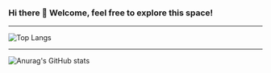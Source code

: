 <!--Customizing Profile - God Level!-->

<!--First Greeting-->
### Hi there 👋 Welcome, feel free to explore this space!

---
<!--
**yioshisancen/yioshisancen** is a ✨ _special_ ✨ repository because its `README.md` (this file) appears on your GitHub profile.

Here are some ideas to get you started:

- 🔭 I’m currently working on ...
- 🌱 I’m currently learning ...
- 👯 I’m looking to collaborate on ...
- 🤔 I’m looking for help with ...
- 💬 Ask me about ...
- 📫 How to reach me: ..
- 😄 Pronouns: ...
- ⚡ Fun fact: ...
-->
![Top Langs](https://github-readme-stats.vercel.app/api/top-langs/?username=yioshisancen&langs_count=5)

---
<!--Profile Stats-->
![Anurag's GitHub stats](https://github-readme-stats.vercel.app/api?username=yioshisancen&show_icons=true&theme=gotham)
